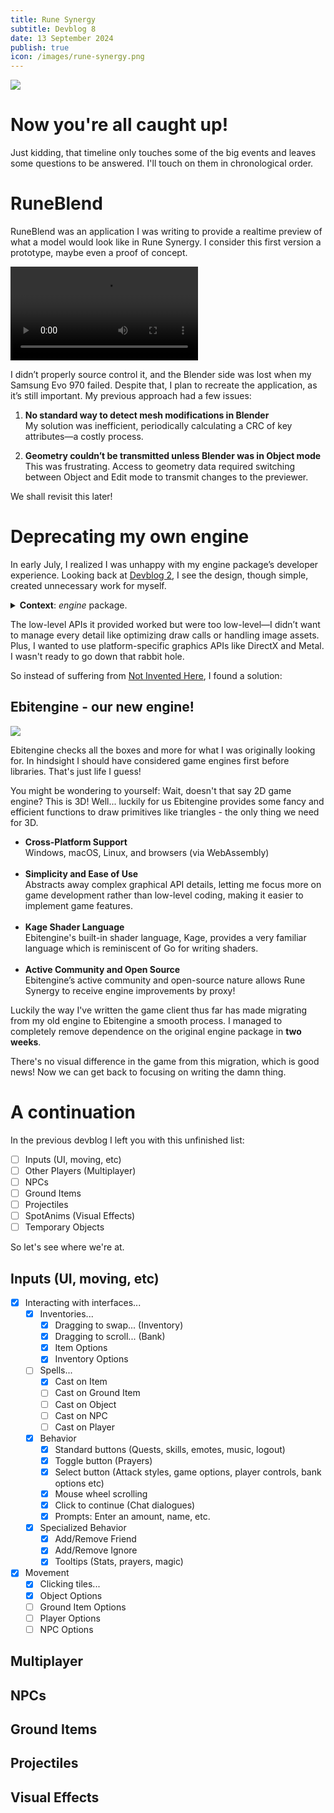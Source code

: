 ```yaml
---
title: Rune Synergy
subtitle: Devblog 8
date: 13 September 2024
publish: true
icon: /images/rune-synergy.png
---
```


<script>
import Image from '$lib/components/Image.svelte';
</script>


<div class="row">
<div class="col">
<Image src="/posts/devblog-8/timeline.svg"/>
</div>
</div>

# Now you're all caught up!

Just kidding, that timeline only touches some of the big events and leaves some questions to be answered. I'll touch on them in chronological order.

# RuneBlend

RuneBlend was an application I was writing to provide a realtime preview of what a model would look like in Rune Synergy. I consider this first version a prototype, maybe even a proof of concept.

<div class="row center">
	<video controls playsinline class="large-video">
		<source type="video/mp4" src="/posts/devblog-8/runeblend.mp4"/>
	</video>
</div>

I didn’t properly source control it, and the Blender side was lost when my Samsung Evo 970 failed. Despite that, I plan to recreate the application, as it’s still important. My previous approach had a few issues:

1. **No standard way to detect mesh modifications in Blender**<br>
My solution was inefficient, periodically calculating a CRC of key attributes—a costly process.

2. **Geometry couldn’t be transmitted unless Blender was in Object mode**<br>
This was frustrating. Access to geometry data required switching between Object and Edit mode to transmit changes to the previewer.

We shall revisit this later!

# Deprecating my own engine

In early July, I realized I was unhappy with my engine package’s developer experience. Looking back at <a href="/rune-synergy-devblog-2">Devblog 2</a>, I see the design, though simple, created unnecessary work for myself.

<details>
<summary><b>Context</b>: <i>engine</i> package.</summary>

It provided a platform-independent API for initializing an application, playing audio, and using hardware accelerated graphics APIs.

<Image src="/posts/devblog-2/client-stack.png"/>

</details>

The low-level APIs it provided worked but were too low-level—I didn’t want to manage every detail like optimizing draw calls or handling image assets. Plus, I wanted to use platform-specific graphics APIs like DirectX and Metal. I wasn't ready to go down that rabbit hole.

So instead of suffering from <a href="https://en.wikipedia.org/wiki/Not_invented_here">Not Invented Here</a>, I found a solution:

## Ebitengine - our new engine!

<Image src="/posts/devblog-8/ebitengine.webp"/>

Ebitengine checks all the boxes and more for what I was originally looking
for. In hindsight I should have considered game engines first before libraries.
That's just life I guess!

You might be wondering to yourself: Wait, doesn't that say 2D game engine?
This is 3D! Well... luckily for us Ebitengine provides some fancy and efficient
functions to draw primitives like triangles - the only thing we need for 3D.

<ul>
  <li><b>Cross-Platform Support</b><br>Windows, macOS, Linux, and browsers (via WebAssembly)</li>
  <br>
  <li><b>Simplicity and Ease of Use</b><br>Abstracts away complex graphical API details, letting me focus more on game development rather than low-level coding, making it easier to implement game features.</li>
  <br>
  <li><b>Kage Shader Language</b><br>Ebitengine's built-in shader language, Kage, provides a very familiar language which is reminiscent of Go for writing shaders.</li>
  <br>
  <li><b>Active Community and Open Source</b><br>Ebitengine’s active community and open-source nature allows Rune Synergy to receive engine improvements by proxy!</li>
</ul>

Luckily the way I've written the game client thus far has made migrating from
my old engine to Ebitengine a smooth process. I managed to completely remove
dependence on the original engine package in <b>two weeks</b>.

There's no visual difference in the game from this migration, which is good
news! Now we can get back to focusing on writing the damn thing.

# A continuation

In the previous devblog I left you with this unfinished list:

- [ ] Inputs (UI, moving, etc)
- [ ] Other Players (Multiplayer)
- [ ] NPCs
- [ ] Ground Items
- [ ] Projectiles
- [ ] SpotAnims (Visual Effects)
- [ ] Temporary Objects

So let's see where we're at.

## Inputs (UI, moving, etc)

- [x] Interacting with interfaces...
  - [x] Inventories...
    - [x] Dragging to swap... (Inventory)
    - [x] Dragging to scroll... (Bank)
    - [x] Item Options
    - [x] Inventory Options
  - [ ] Spells...
    - [x] Cast on Item
    - [ ] Cast on Ground Item
    - [ ] Cast on Object
    - [ ] Cast on NPC
    - [ ] Cast on Player
  - [x] Behavior
    - [x] Standard buttons (Quests, skills, emotes, music, logout)
    - [x] Toggle button (Prayers)
    - [x] Select button (Attack styles, game options, player controls, bank options etc)
    - [x] Mouse wheel scrolling
    - [x] Click to continue (Chat dialogues)
    - [x] Prompts: Enter an amount, name, etc.
  - [x] Specialized Behavior
    - [x] Add/Remove Friend
    - [x] Add/Remove Ignore
    - [x] Tooltips (Stats, prayers, magic)
  
- [x] Movement
  - [x] Clicking tiles...
  - [x] Object Options
  - [ ] Ground Item Options
  - [ ] Player Options
  - [ ] NPC Options

## Multiplayer

## NPCs

## Ground Items

## Projectiles

## Visual Effects

